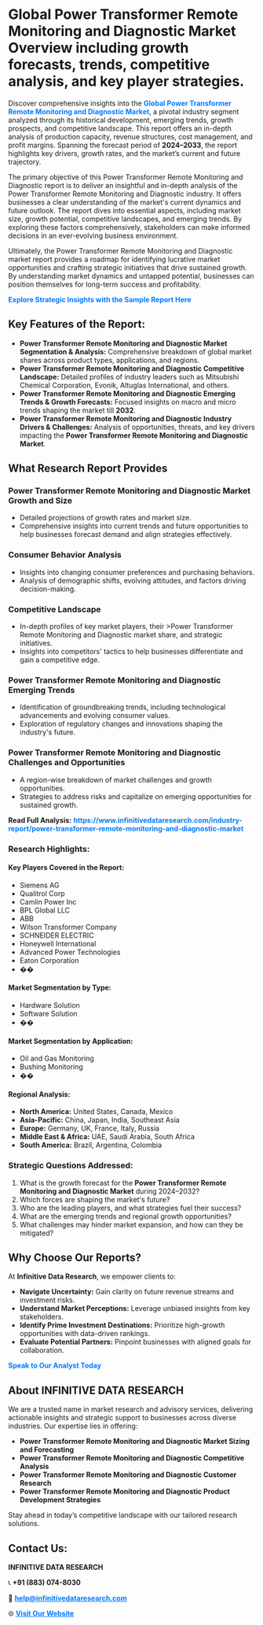 <h1>Global Power Transformer Remote Monitoring and Diagnostic Market Overview including growth forecasts, trends, competitive analysis, and key player strategies.</h1>
<p>
Discover comprehensive insights into the 
<a href="https://www.infinitivedataresearch.com/industry-report/power-transformer-remote-monitoring-and-diagnostic-market" rel="dofollow" style="color: #007BFF; text-decoration: none;"><strong>Global Power Transformer Remote Monitoring and Diagnostic Market</strong></a>, a pivotal industry segment analyzed through its historical development, emerging trends, growth prospects, and competitive landscape. This report offers an in-depth analysis of production capacity, revenue structures, cost management, and profit margins. Spanning the forecast period of <strong>2024–2033</strong>, the report highlights key drivers, growth rates, and the market’s current and future trajectory.
</p>
<p>
The primary objective of this Power Transformer Remote Monitoring and Diagnostic report is to deliver an insightful and in-depth analysis of the Power Transformer Remote Monitoring and Diagnostic industry. It offers businesses a clear understanding of the market's current dynamics and future outlook. The report dives into essential aspects, including market size, growth potential, competitive landscapes, and emerging trends. By exploring these factors comprehensively, stakeholders can make informed decisions in an ever-evolving business environment.
</p>
<p>
Ultimately, the Power Transformer Remote Monitoring and Diagnostic market report provides a roadmap for identifying lucrative market opportunities and crafting strategic initiatives that drive sustained growth. By understanding market dynamics and untapped potential, businesses can position themselves for long-term success and profitability.
</p>
<p>
<a href="https://www.infinitivedataresearch.com/request-sample/reportId=109985" style="color: #007BFF; text-decoration: none;"><strong>Explore Strategic Insights with the Sample Report Here</strong></a>
</p>

<h2>Key Features of the Report:</h2>
<ul>
<li><strong>Power Transformer Remote Monitoring and Diagnostic Market Segmentation & Analysis:</strong> Comprehensive breakdown of global market shares across product types, applications, and regions.</li>
<li><strong>Power Transformer Remote Monitoring and Diagnostic Competitive Landscape:</strong> Detailed profiles of industry leaders such as Mitsubishi Chemical Corporation, Evonik, Altuglas International, and others.</li>
<li><strong>Power Transformer Remote Monitoring and Diagnostic Emerging Trends & Growth Forecasts:</strong> Focused insights on macro and micro trends shaping the market till <strong>2032</strong>.</li>
<li><strong>Power Transformer Remote Monitoring and Diagnostic Industry Drivers & Challenges:</strong> Analysis of opportunities, threats, and key drivers impacting the <strong>Power Transformer Remote Monitoring and Diagnostic Market</strong>.</li>
</ul>

<h2>What Research Report Provides</h2>
<h3>Power Transformer Remote Monitoring and Diagnostic Market Growth and Size</h3>
<ul>
<li>Detailed projections of growth rates and market size.</li>
<li>Comprehensive insights into current trends and future opportunities to help businesses forecast demand and align strategies effectively.</li>
</ul>

<h3>Consumer Behavior Analysis</h3>
<ul>
<li>Insights into changing consumer preferences and purchasing behaviors.</li>
<li>Analysis of demographic shifts, evolving attitudes, and factors driving decision-making.</li>
</ul>

<h3>Competitive Landscape</h3>
<ul>
<li>In-depth profiles of key market players, their >Power Transformer Remote Monitoring and Diagnostic market share, and strategic initiatives.</li>
<li>Insights into competitors' tactics to help businesses differentiate and gain a competitive edge.</li>
</ul>

<h3>Power Transformer Remote Monitoring and Diagnostic Emerging Trends</h3>
<ul>
<li>Identification of groundbreaking trends, including technological advancements and evolving consumer values.</li>
<li>Exploration of regulatory changes and innovations shaping the industry's future.</li>
</ul>

<h3>Power Transformer Remote Monitoring and Diagnostic Challenges and Opportunities</h3>
<ul>
<li>A region-wise breakdown of market challenges and growth opportunities.</li>
<li>Strategies to address risks and capitalize on emerging opportunities for sustained growth.</li>
</ul>
<p><strong>Read Full Analysis:</strong> <a href="https://www.infinitivedataresearch.com/industry-report/power-transformer-remote-monitoring-and-diagnostic-market" rel="dofollow" style="color: #007BFF; text-decoration: none;"><strong>https://www.infinitivedataresearch.com/industry-report/power-transformer-remote-monitoring-and-diagnostic-market</strong></a></p>
<h3>Research Highlights:</h3>
<h4>Key Players Covered in the Report:</h4>
<ul><li>Siemens AG</li><li>Qualitrol Corp</li><li>Camlin Power Inc</li><li>BPL Global LLC</li><li>ABB</li><li>Wilson Transformer Company</li><li>SCHNEIDER ELECTRIC</li><li>Honeywell International</li><li>Advanced Power Technologies</li><li>Eaton Corporation</li><li>��</li></ul>
<h4>Market Segmentation by Type:</h4>
<ul><li>Hardware Solution</li><li>Software Solution</li><li>��</li></ul>
<h4>Market Segmentation by Application:</h4>
<ul><li>Oil and Gas Monitoring</li><li>Bushing Monitoring</li><li>��</li></ul>

<h4>Regional Analysis:</h4>
<ul>
<li><strong>North America:</strong> United States, Canada, Mexico</li>
<li><strong>Asia-Pacific:</strong> China, Japan, India, Southeast Asia</li>
<li><strong>Europe:</strong> Germany, UK, France, Italy, Russia</li>
<li><strong>Middle East & Africa:</strong> UAE, Saudi Arabia, South Africa</li>
<li><strong>South America:</strong> Brazil, Argentina, Colombia</li>
</ul>

<h3>Strategic Questions Addressed:</h3>
<ol>
<li>What is the growth forecast for the <strong>Power Transformer Remote Monitoring and Diagnostic Market</strong> during 2024–2032?</li>
<li>Which forces are shaping the market's future?</li>
<li>Who are the leading players, and what strategies fuel their success?</li>
<li>What are the emerging trends and regional growth opportunities?</li>
<li>What challenges may hinder market expansion, and how can they be mitigated?</li>
</ol>

<h2>Why Choose Our Reports?</h2>
<p>At <strong>Infinitive Data Research</strong>, we empower clients to:</p>
<ul>
<li><strong>Navigate Uncertainty:</strong> Gain clarity on future revenue streams and investment risks.</li>
<li><strong>Understand Market Perceptions:</strong> Leverage unbiased insights from key stakeholders.</li>
<li><strong>Identify Prime Investment Destinations:</strong> Prioritize high-growth opportunities with data-driven rankings.</li>
<li><strong>Evaluate Potential Partners:</strong> Pinpoint businesses with aligned goals for collaboration.</li>
</ul>
<p><a href="https://www.infinitivedataresearch.com/industry-report/power-transformer-remote-monitoring-and-diagnostic-market" rel="dofollow" style="color: #007BFF; text-decoration: none;"><strong>Speak to Our Analyst Today</strong></a></p>

<h2>About INFINITIVE DATA RESEARCH</h2>
<p>We are a trusted name in market research and advisory services, delivering actionable insights and strategic support to businesses across diverse industries. Our expertise lies in offering:</p>
<ul>
<li><strong>Power Transformer Remote Monitoring and Diagnostic Market Sizing and Forecasting</strong></li>
<li><strong>Power Transformer Remote Monitoring and Diagnostic Competitive Analysis</strong></li>
<li><strong>Power Transformer Remote Monitoring and Diagnostic Customer Research</strong></li>
<li><strong>Power Transformer Remote Monitoring and Diagnostic Product Development Strategies</strong></li>
</ul>
<p>Stay ahead in today’s competitive landscape with our tailored research solutions.</p>

<h2>Contact Us:</h2>
<p><strong>INFINITIVE DATA RESEARCH</strong></p>
<p>📞 <strong>+91 (883) 074-8030</strong></p>
<p>📧 <strong><a href="mailto:help@infinitivedataresearch.com" style="color: #007BFF;">help@infinitivedataresearch.com</a></strong></p>
<p>🌐 <strong><a href="https://www.infinitivedataresearch.com" rel="dofollow" style="color: #007BFF;">Visit Our Website</a></strong></p>
